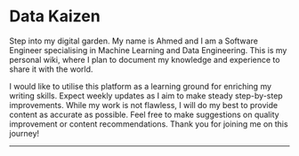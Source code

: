# Data Kaizen

Step into my digital garden. My name is Ahmed and I am a Software Engineer specialising in Machine Learning and Data Engineering. This is my personal wiki, where I plan to document my knowledge and experience to share it with the world.

I would like to utilise this platform as a learning ground for enriching my writing skills. Expect weekly updates as I aim to make steady step-by-step improvements. While my work is not flawless, I will do my best to provide content as accurate as possible. Feel free to make suggestions on quality improvement or content recommendations. Thank you for joining me on this journey!

---